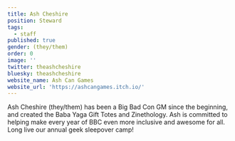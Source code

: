 ```yaml
---
title: Ash Cheshire
position: Steward
tags:
  - staff
published: true
gender: (they/them)
order: 0
image: ''
twitter: theashcheshire
bluesky: theashcheshire
website_name: Ash Can Games
website_url: 'https://ashcangames.itch.io/'
---
```


Ash Cheshire (they/them) has been a Big Bad Con GM since the beginning, and created the Baba Yaga Gift Totes and Zinethology. Ash is committed to helping make every year of BBC even more inclusive and awesome for all. Long live our annual geek sleepover camp!
